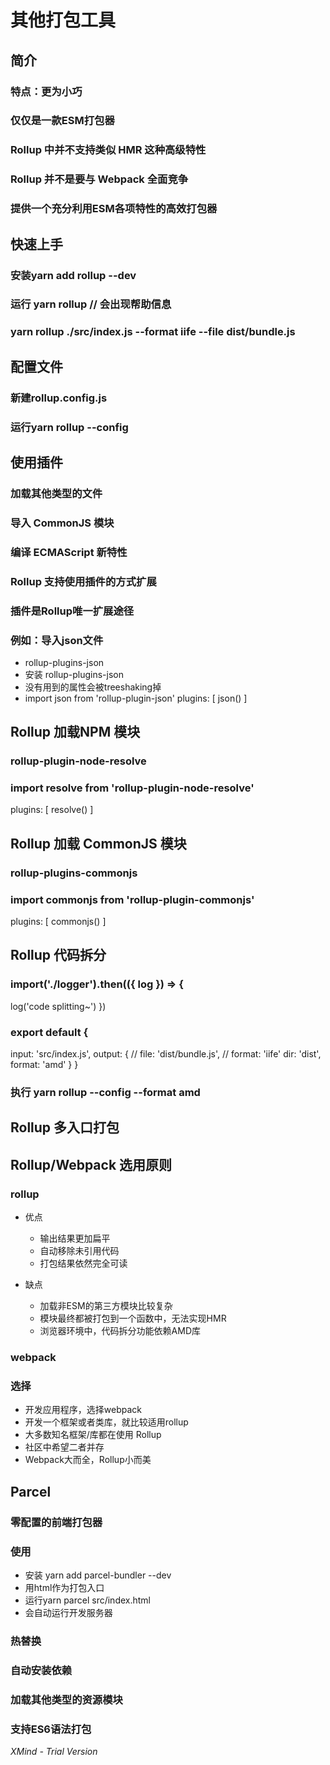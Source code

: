 # 其他打包工具

## 简介

### 特点：更为小巧

### 仅仅是一款ESM打包器

### Rollup 中并不支持类似 HMR 这种高级特性

### Rollup 并不是要与 Webpack 全面竞争

### 提供一个充分利用ESM各项特性的高效打包器

## 快速上手

### 安装yarn add rollup --dev

### 运行 yarn rollup  // 会出现帮助信息

### yarn rollup ./src/index.js --format iife --file dist/bundle.js

## 配置文件

### 新建rollup.config.js

### 运行yarn rollup --config

## 使用插件

### 加载其他类型的文件

### 导入 CommonJS 模块

### 编译 ECMAScript 新特性

### Rollup 支持使用插件的方式扩展

### 插件是Rollup唯一扩展途径

### 例如：导入json文件

- rollup-plugins-json
- 安装 rollup-plugins-json
- 没有用到的属性会被treeshaking掉
- import json from 'rollup-plugin-json'
  plugins: [
    json()
  ]

## Rollup 加载NPM 模块

### rollup-plugin-node-resolve

### import resolve from 'rollup-plugin-node-resolve'
plugins: [
  resolve()
]

## Rollup 加载 CommonJS 模块

### rollup-plugins-commonjs

### import commonjs from 'rollup-plugin-commonjs'
plugins: [
  commonjs()
]

## Rollup 代码拆分

### import('./logger').then(({ log }) => {
  log('code splitting~')
})

### export default {
  input: 'src/index.js',
  output: {
    // file: 'dist/bundle.js',
    // format: 'iife'
    dir: 'dist',
    format: 'amd'
  }
}

### 执行 yarn rollup --config --format amd

## Rollup 多入口打包

## Rollup/Webpack 选用原则

### rollup

- 优点

	- 输出结果更加扁平
	- 自动移除未引用代码
	- 打包结果依然完全可读

- 缺点

	- 加载非ESM的第三方模块比较复杂
	- 模块最终都被打包到一个函数中，无法实现HMR
	- 浏览器环境中，代码拆分功能依赖AMD库

### webpack

### 选择

- 开发应用程序，选择webpack
- 开发一个框架或者类库，就比较适用rollup
- 大多数知名框架/库都在使用 Rollup
- 社区中希望二者并存
- Webpack大而全，Rollup小而美

## Parcel

### 零配置的前端打包器

### 使用

- 安装 yarn add parcel-bundler --dev
- 用html作为打包入口
- 运行yarn parcel src/index.html
- 会自动运行开发服务器

### 热替换

### 自动安装依赖

### 加载其他类型的资源模块

### 支持ES6语法打包

*XMind - Trial Version*